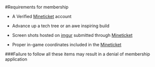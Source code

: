 #Requirements for membership

* A Verified [Mineticket](http://mineticket.alienmc.co/) account

* Advance up a tech tree or an awe inspiring build

* Screen shots hosted on [imgur](http://imgur.com/) submitted through [Mineticket](http://mineticket.alienmc.co/)

* Proper in-game coordinates included in the [Mineticket](http://mineticket.alienmc.co/) 


###Failure to follow all these items may result in a denial of membership application
